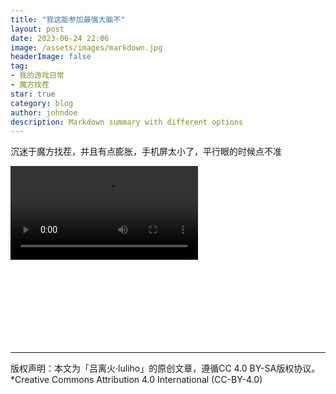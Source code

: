 ```yaml
---
title: "我这能参加最强大脑不"
layout: post
date: 2023-06-24 22:06
image: /assets/images/markdown.jpg
headerImage: false
tag:
- 我的游戏日常
- 魔方找茬
star: true
category: blog
author: johndoe
description: Markdown summary with different options
---
```


沉迷于魔方找茬，并且有点膨胀，手机屏太小了，平行眼的时候点不准

<!DOCTYPE html>
<html>
<head>
  <style>
    /* 使用 CSS 设置视频容器的样式 */
    #video-container {
      position: relative;
      padding-bottom: 56.25%; /* 16:9 宽高比视频的比例 */
      height: 0;
      overflow: hidden;
    }

    /* 使用 CSS 设置视频样式 */
    #video-container video {
      position: absolute;
      top: 0;
      left: 0;
      width: 100%;
      height: 100%;
    }
  </style>
</head>
<body>
  <div id="video-container">
    <!-- /assets/images/1zhaocha.mp4 -->
    <video controls autoplay>
      <source src="/assets/images/1zhaocha.mp4" type="video/mp4">
      Your browser does not support the video tag.
    </video>
  </div>
</body>
</html>

---

版权声明：本文为「吕离火·luliho」的原创文章，遵循CC 4.0 BY-SA版权协议。
<br>*Creative Commons Attribution 4.0 International (CC-BY-4.0)


